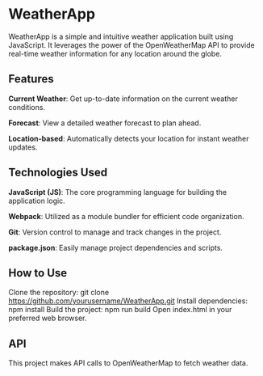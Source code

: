 # WeatherApp
WeatherApp is a simple and intuitive weather application built using JavaScript. It leverages the power of the OpenWeatherMap API to provide real-time weather information for any location around the globe.

## Features
**Current Weather**: Get up-to-date information on the current weather conditions.

**Forecast**: View a detailed weather forecast to plan ahead.

**Location-based**: Automatically detects your location for instant weather updates.

## Technologies Used
**JavaScript (JS)**: The core programming language for building the application logic.

**Webpack**: Utilized as a module bundler for efficient code organization.

**Git**: Version control to manage and track changes in the project.

**package.json**: Easily manage project dependencies and scripts.

## How to Use
Clone the repository: git clone https://github.com/yourusername/WeatherApp.git
Install dependencies: npm install
Build the project: npm run build
Open index.html in your preferred web browser.

## API
This project makes API calls to OpenWeatherMap to fetch weather data. 
